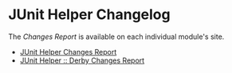 <!--
Copyright 2016 Development Entropy (deventropy.org) Contributors

Licensed under the Apache License, Version 2.0 (the "License");
you may not use this file except in compliance with the License.
You may obtain a copy of the License at

    http://www.apache.org/licenses/LICENSE-2.0

Unless required by applicable law or agreed to in writing, software
distributed under the License is distributed on an "AS IS" BASIS,
WITHOUT WARRANTIES OR CONDITIONS OF ANY KIND, either express or implied.
See the License for the specific language governing permissions and
limitations under the License.
-->

# JUnit Helper Changelog

The *Changes Report* is available on each individual module's site.

* [JUnit Helper Changes Report](http://www.deventropy.org/junit-helper/changes-report.html)
* [JUnit Helper :: Derby Changes Report](http://www.deventropy.org/junit-helper/junit-helper-derby/changes-report.html)
